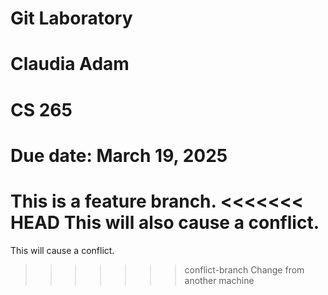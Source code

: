 # Git Laboratory
# Claudia Adam
# CS 265
# Due date: March 19, 2025
This is a feature branch.
<<<<<<< HEAD
This will also cause a conflict.
=======
This will cause a conflict.
>>>>>>> conflict-branch
Change from another machine
